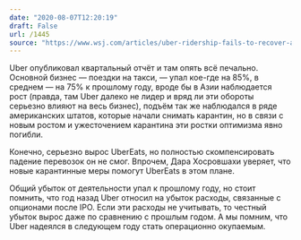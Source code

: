 ```yaml
---
date: "2020-08-07T12:20:19"
draft: False
url: /1445
source: "https://www.wsj.com/articles/uber-ridership-fails-to-recover-as-pandemic-drives-another-big-loss-11596744389?mod=tech_lead_pos3"
---
```


Uber опубликовал квартальный отчёт и там опять всё печально. Основной бизнес — поездки на такси, — упал кое-где на 85%, в среднем — на 75% к прошлому году, вроде бы в Азии наблюдается рост (правда, там Uber далеко не лидер и вряд ли эти обороты серьезно влияют на весь бизнес), подъём так же наблюдался в ряде американских штатов, которые начали снимать карантин, но в связи с новым ростом и ужесточением карантина эти ростки оптимизма явно погибли.

Конечно, серьезно вырос UberEats, но полностью скомпенсировать падение перевозок он не смог. Впрочем, Дара Хосровшахи уверяет, что новые карантинные меры помогут UberEats в этом плане. 

Общий убыток от деятельности упал к прошлому году, но стоит помнить, что год назад Uber относил на убыток расходы, связанные с опционами после IPO. Если эти расходы не учитывать, то честный убыток вырос даже по сравнению с прошлым годом. А мы помним, что Uber надеялся в следующем году стать операционно окупаемым.
